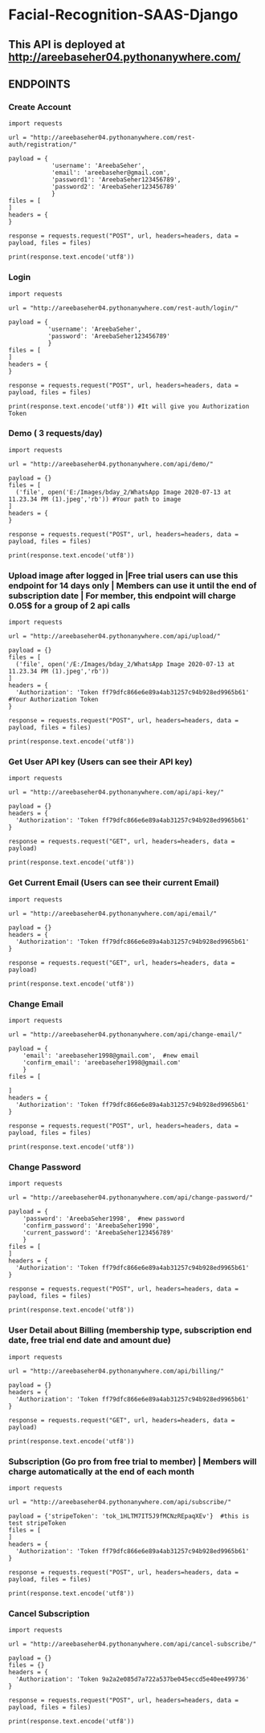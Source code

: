 # Facial-Recognition-SAAS-Django

## This API is deployed at http://areebaseher04.pythonanywhere.com/

## ENDPOINTS

### Create Account
```
import requests

url = "http://areebaseher04.pythonanywhere.com/rest-auth/registration/"

payload = {
            'username': 'AreebaSeher',
            'email': 'areebaseher@gmail.com',
            'password1': 'AreebaSeher123456789',
            'password2': 'AreebaSeher123456789'
            }
files = [
]
headers = {
}

response = requests.request("POST", url, headers=headers, data = payload, files = files)

print(response.text.encode('utf8'))
```

### Login
```
import requests

url = "http://areebaseher04.pythonanywhere.com/rest-auth/login/"

payload = {
           'username': 'AreebaSeher',
           'password': 'AreebaSeher123456789'
           }
files = [
]
headers = {
}

response = requests.request("POST", url, headers=headers, data = payload, files = files)

print(response.text.encode('utf8')) #It will give you Authorization Token
```

### Demo ( 3 requests/day)
```
import requests

url = "http://areebaseher04.pythonanywhere.com/api/demo/"

payload = {}
files = [
  ('file', open('E:/Images/bday_2/WhatsApp Image 2020-07-13 at 11.23.34 PM (1).jpeg','rb')) #Your path to image
]
headers = {
}

response = requests.request("POST", url, headers=headers, data = payload, files = files)

print(response.text.encode('utf8'))
```

### Upload image after logged in |Free trial users can use this endpoint for 14 days only | Members can use it until the end of subscription date | For member, this endpoint will charge 0.05$ for a group of 2 api calls
```
import requests

url = "http://areebaseher04.pythonanywhere.com/api/upload/"

payload = {}
files = [
  ('file', open('/E:/Images/bday_2/WhatsApp Image 2020-07-13 at 11.23.34 PM (1).jpeg','rb'))
]
headers = {
  'Authorization': 'Token ff79dfc866e6e89a4ab31257c94b928ed9965b61' #Your Authorization Token
}

response = requests.request("POST", url, headers=headers, data = payload, files = files)

print(response.text.encode('utf8'))
```

### Get User API key (Users can see their API key)
```
import requests

url = "http://areebaseher04.pythonanywhere.com/api/api-key/"

payload = {}
headers = {
  'Authorization': 'Token ff79dfc866e6e89a4ab31257c94b928ed9965b61'
}

response = requests.request("GET", url, headers=headers, data = payload)

print(response.text.encode('utf8'))
```

### Get Current Email (Users can see their current Email)
```
import requests

url = "http://areebaseher04.pythonanywhere.com/api/email/"

payload = {}
headers = {
  'Authorization': 'Token ff79dfc866e6e89a4ab31257c94b928ed9965b61'
}

response = requests.request("GET", url, headers=headers, data = payload)

print(response.text.encode('utf8'))
```

### Change Email
```
import requests

url = "http://areebaseher04.pythonanywhere.com/api/change-email/"

payload = {
    'email': 'areebaseher1998@gmail.com',  #new email
    'confirm_email': 'areebaseher1998@gmail.com'
    }
files = [

]
headers = {
  'Authorization': 'Token ff79dfc866e6e89a4ab31257c94b928ed9965b61'
}

response = requests.request("POST", url, headers=headers, data = payload, files = files)

print(response.text.encode('utf8'))
```

### Change Password
```
import requests

url = "http://areebaseher04.pythonanywhere.com/api/change-password/"

payload = {
    'password': 'AreebaSeher1998',  #new password
    'confirm_password': 'AreebaSeher1990',
    'current_password': 'AreebaSeher123456789'
    }
files = [
]
headers = {
  'Authorization': 'Token ff79dfc866e6e89a4ab31257c94b928ed9965b61'
}

response = requests.request("POST", url, headers=headers, data = payload, files = files)

print(response.text.encode('utf8'))
```

### User Detail about Billing (membership type, subscription end date, free trial end date and amount due)
```
import requests

url = "http://areebaseher04.pythonanywhere.com/api/billing/"

payload = {}
headers = {
  'Authorization': 'Token ff79dfc866e6e89a4ab31257c94b928ed9965b61'
}

response = requests.request("GET", url, headers=headers, data = payload)

print(response.text.encode('utf8'))
```

### Subscription (Go pro from free trial to member) | Members will charge automatically at the end of each month
```
import requests

url = "http://areebaseher04.pythonanywhere.com/api/subscribe/"

payload = {'stripeToken': 'tok_1HLTM7IT5J9fMCNzREpaqXEv'}  #this is test stripeToken
files = [
]
headers = {
  'Authorization': 'Token ff79dfc866e6e89a4ab31257c94b928ed9965b61'
}

response = requests.request("POST", url, headers=headers, data = payload, files = files)

print(response.text.encode('utf8'))
```

### Cancel Subscription
```
import requests

url = "http://areebaseher04.pythonanywhere.com/api/cancel-subscribe/"

payload = {}
files = {}
headers = {
  'Authorization': 'Token 9a2a2e085d7a722a537be045eccd5e40ee499736'
}

response = requests.request("POST", url, headers=headers, data = payload, files = files)

print(response.text.encode('utf8'))
```


